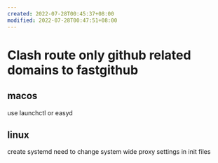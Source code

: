 ```yaml
---
created: 2022-07-28T00:45:37+08:00
modified: 2022-07-28T00:47:51+08:00
---
```


# Clash route only github related domains to fastgithub

## macos

use launchctl or easyd

## linux

create systemd
need to change system wide proxy settings in init files

